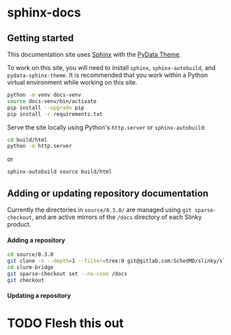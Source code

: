 # sphinx-docs

## Getting started

This documentation site uses [Sphinx](https://www.sphinx-doc.org/en/master/)
with the
[PyData Theme](https://pydata-sphinx-theme.readthedocs.io/en/stable/index.html).

To work on this site, you will need to install `sphinx`, `sphinx-autobuild`, and
`pydata-sphinx-theme`. It is recommended that you work within a Python virtual
environment while working on this site.

```bash
python -m venv docs-venv
source docs-venv/bin/activate
pip install --upgrade pip
pip install -r requirements.txt
```

Serve the site locally using Python's `http.server` or `sphinx-autobuild`:

```bash
cd build/html
python -m http.server
```

or

```bash
sphinx-autobuild source build/html
```

## Adding or updating repository documentation

Currently the directories in `source/0.3.0/` are managed using
`git sparse-checkout`, and are active mirrors of the `/docs` directory of each
Slinky product.

#### Adding a repository

```bash
cd source/0.3.0
git clone -n --depth=1 --filter=tree:0 git@gitlab.com:SchedMD/slinky/slurm-bridge.git
cd slurm-bridge
git sparse-checkout set --no-cone /docs
git checkout
```

#### Updating a repository

# TODO Flesh this out
